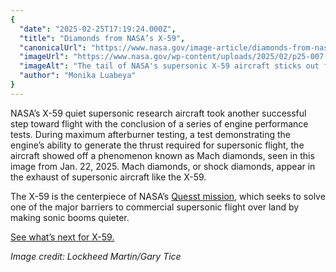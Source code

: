 ```yaml
---
{
  "date": "2025-02-25T17:19:24.000Z",
  "title": "Diamonds from NASA’s X-59",
  "canonicalUrl": "https://www.nasa.gov/image-article/diamonds-from-nasas-x-59/",
  "imageUrl": "https://www.nasa.gov/wp-content/uploads/2025/02/p25-007-06orig.jpg",
  "imageAlt": "The tail of NASA's supersonic X-59 aircraft sticks out from a hangar (at left). A bright, fiery exhaust extends from the tail. Visible in the superhot plume, which features vibrant hues of blue, purple, and orange, are distinct Mach diamonds—also known as shock diamonds.",
  "author": "Monika Luabeya"
}
---
```


NASA’s X-59 quiet supersonic research aircraft took another successful step toward flight with the conclusion of a series of engine performance tests. During maximum afterburner testing, a test demonstrating the engine’s ability to generate the thrust required for supersonic flight, the aircraft showed off a phenomenon known as Mach diamonds, seen in this image from Jan. 22, 2025. Mach diamonds, or shock diamonds, appear in the exhaust of supersonic aircraft like the X-59.

The X-59 is the centerpiece of NASA’s [Quesst mission](http://www.nasa.gov/quesst), which seeks to solve one of the major barriers to commercial supersonic flight over land by making sonic booms quieter.

[See what’s next for X-59.](https://www.nasa.gov/aeronautics/nasas-x-59-turns-up-power-throttles-through-engine-tests/)

_Image credit: Lockheed Martin/Gary Tice_
